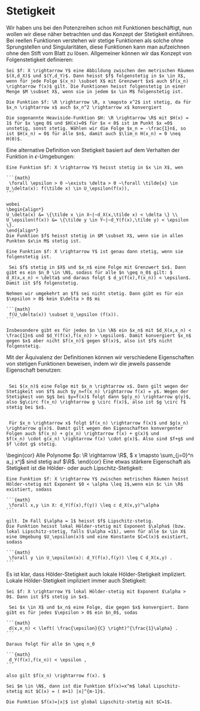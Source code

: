 Stetigkeit
===

Wir haben uns bei den Potenzreihen schon mit Funktionen beschäftigt, nun wollen wir diese näher betrachten und das Konzept der Stetigkeit einführen. Bei reellen Funktionen verstehen wir stetige Funktionen als solche ohne Sprungstellen und Singularitäten, diese Funktionen kann man aufzeichnen ohne den Stift vom Blatt zu lösen. Allgemeiner können wir das Konzept von Folgenstetigkeit definieren:

````{prf:definition}
Sei $f: X \rightarrow Y$ eine Abbildung zwischen den metrischen Räumen $(X,d_X)$ und $(Y,d_Y)$. Dann heisst $f$ folgenstetig in $x \in X$, wenn für jede Folge $(x_n) \subset X$ mit Grenzwert $x$ auch $f(x_n) \rightarrow f(x)$ gilt. Die Funktionen heisst folgenstetig in einer Menge $M \subset X$, wenn sie in jedem $x \in M$ folgenstetig ist.
````

````{prf:example}
Die Funktion $f: \R \rightarrow \R, x \mapsto x^2$ ist stetig, da für $x_n \rightarrow x$ auch $x_n^2 \rightarrow x$ konvergiert
````

````{prf:example}
Die sogenannte Heaviside-Funktion $H: \R \rightarrow \R$ mit $H(x) = 1$ für $x \geq 0$ und $H(x)=0$ für $x < 0$ ist im Punkt $x =0$ unstetig, sonst stetig. Wählen wir die Folge $x_n = -\frac{1}n$, so ist $H(x_n) = 0$ für alle $n$, damit auch $\lim_n H(x_n) = 0 \neq H(0)$.
````

Eine alternative Definition von Stetigkeit basiert auf dem Verhalten der Funktion in $\epsilon$-Umgebungen:

````{prf:definition}
Eine Funktion $f: X \rightarrow Y$ heisst stetig in $x \in X$, wen

```{math}
 \forall \epsilon > 0 ~\exists \delta > 0 ~\forall \tilde{x} \in U_\delta(x): f(\tilde x) \in U_\epsilon(f(x)),
```

wobei
\begin{align*}
U_\delta(x) &= \{\tilde x \in X~|~d_X(x,\tilde x) < \delta \} \\
U_\epsilon(f(x)) &= \{\tilde y \in Y~|~d_Y(f(x),\tilde y) < \epsilon \}.
\end{align*}
Die Funktion $f$ heisst stetig in $M \subset X$, wenn sie in allen Punkten $x\in M$ stetig ist.
````

````{prf:theorem}
Eine Funktion $f: X \rightarrow Y$ ist genau dann stetig, wenn sie folgenstetig ist.
````

````{prf:proof}
 Sei $f$ stetig in $X$ und $x_n$ eine Folge mit Grenzwert $x$. Dann gibt es ein $n_0 \in \N$, sodass für alle $n \geq n_0$ gilt: $ d_X(x,x_n) < \delta$ und daraus folgt $ d_y(f(x),f(x_n)) < \epsilon$. Damit ist $f$ folgenstetig.

Nehmen wir umgekehrt an $f$ sei nicht stetig. Dann gibt es für ein $\epsilon > 0$ kein $\delta > 0$ mi

```{math}
 f(U_\delta(x)) \subset U_\epsilon (f(x)).
```

Insbesondere gibt es für jedes $n \in \N$ ein $x_n$ mit $d_X(x,x_n) < \frac{1}n$ und $d_Y(f(x),f(x_n)) > \epsilon$. Damit konvergiert $x_n$ gegen $x$ aber nicht $f(x_n)$ gegen $f(x)$, also ist $f$ nicht folgenstetig.
````

Mit der Äquivalenz der Definitionen können wir verschiedene Eigenschaften von stetigen Funktionen beweisen, indem wir die jeweils passende Eigenschaft benutzen:

````{prf:theorem} Seien $(X,d_X)$, $(Y,d_Y)$, $(Z,d_Z)$ metrische Räume und $f: X \rightarrow Y$, $g: Y \rightarrow Z$ so, dass $f$ stetig bei $x$ und $g$ stetig bei $y=f(x)$ ist. Dann ist die Hintereinanderausführung $f \circ g$ stetig bei $x$.
````

````{prf:proof}
 Sei $(x_n)$ eine Folge mit $x_n \rightarrow x$. Dann gilt wegen der Stetigkeit von $f$ auch $y_n=f(x_n) \rightarrow f(x) = y$. Wegen der Stetigkeit von $g$ bei $y=f(x)$ folgt dann $g(y_n) \rightarrow g(y)$, also $g\circ f(x_n) \rightarrow g \circ f(x)$, also ist $g \circ f$ stetig bei $x$.
````

````{prf:theorem} Sei $(X,d)$ ein metrischer Raum und $f: X \rightarrow \R^n$, $g: X \rightarrow \R^n$ seien stetig bei $x \in X$. Dann sind auch $f +g $ und $f \circ g$ stetig bei $x$.
````

````{prf:proof}
 Für $x_n \rightarrow x$ folgt $f(x_n) \rightarrow f(x)$ und $g(x_n) \rightarrow g(x)$. Damit gilt wegen den Eigenschaften konvergenter Folgen auch $f(x_n) + g(x_n) \rightarrow f(x) + g(x)$ und
$f(x_n) \cdot g(x_n) \rightarrow f(x) \cdot g(x)$. Also sind $f+g$ und $f \cdot g$ stetig.
````

\begin{cor}
Alle Polynome $p: \R  \rightarrow \R$, $ x \mapsto \sum_{j=0}^n a_j x^j$ sind stetig auf $\R$.
\end{cor}
Eine etwas stärkere Eigenschaft als Stetigkeit ist die Hölder- oder auch Lipschitz-Stetigkeit:

````{prf:definition}
Eine Funktion $f: X \rightarrow Y$ zwischen metrischen Räumen heisst Hölder-stetig mit Exponent $0 < \alpha \leq 1$,wenn ein $c \in \R$ existiert, sodass

```{math}
 \forall x,y \in X: d_Y(f(x),f(y)) \leq c d_X(x,y)^\alpha
```

gilt. Im Fall $\alpha = 1$ heisst $f$ Lipschitz-stetig.
Die Funktion heisst lokal Hölder-stetig mit Exponent $\alpha$ (bzw. lokal Lipschitz-stetig, falls $\alpha =1$), wenn für alle $x \in X$ eine Umgebung $U_\epsilon(x)$ und eine Konstante $C=C(x)$ existiert, sodass

```{math}
 \forall y \in U_\epsilon(x): d_Y(f(x),f(y)) \leq C d_X(x,y) .
```

````

Es ist klar, dass Hölder-Stetigkeit auch lokale Hölder-Stetigkeit impliziert. Lokale Hölder-Stetigkeit impliziert immer auch Stetigkeit:

````{prf:theorem}
Sei $f: X \rightarrow Y$ lokal Hölder-stetig mit Exponent $\alpha > 0$. Dann ist $f$ stetig in $x$.
````

````{prf:proof}
 Sei $x \in X$ und $x_n$ eine Folge, die gegen $x$ konvergiert. Dann gibt es für jedes $\epsilon > 0$ ein $n_0$, sodas

```{math}
 d(x,x_n) < \left( \frac{\epsilon}{C} \right)^{\frac{1}\alpha} .
```

Daraus folgt für alle $n \geq n_0

```{math}
 d_Y(f(x),f(x_n)) < \epsilon ,
```

also gilt $f(x_n) \rightarrow f(x). $
````

````{prf:example}
Sei $m \in \N$, dann ist die Funktion $f(x)=x^m$ lokal Lipschitz-stetig mit $C(x) = ( m+1) |x|^{m-1}$.
````

````{prf:example}
Die Funktion $f(x)=|x|$ ist global Lipschitz-stetig mit $C=1$.
````

